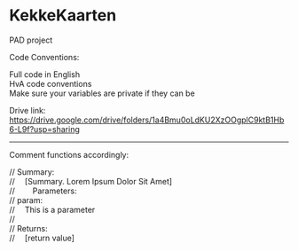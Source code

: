 # KekkeKaarten
PAD project


Code Conventions:

Full code in English<br />
HvA code conventions<br />
Make sure your variables are private if they can be<br />

Drive link: https://drive.google.com/drive/folders/1a4Bmu0oLdKU2XzOOgplC9ktB1Hb6-L9f?usp=sharing

<hr />

Comment functions accordingly:
<p>
// Summary:<br />
// 	&emsp;[Summary. Lorem Ipsum Dolor Sit Amet]<br />
// 		&emsp;&emsp;Parameters:<br />
// param:<br />
// 	&emsp;This is a parameter<br />
//<br />
// Returns:<br />
// 	&emsp;[return value]<br />
</p>

